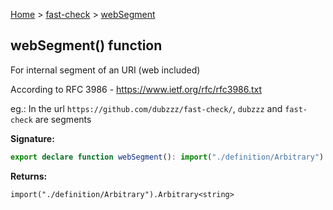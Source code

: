 [Home](/) &gt; [fast-check](../fast-check.md) &gt; [webSegment](webSegment.md)

## webSegment() function

For internal segment of an URI (web included)

According to RFC 3986 - https://www.ietf.org/rfc/rfc3986.txt

eg.: In the url `https://github.com/dubzzz/fast-check/`<!-- -->, `dubzzz` and `fast-check` are segments

<b>Signature:</b>

```typescript
export declare function webSegment(): import("./definition/Arbitrary").Arbitrary<string>;
```
<b>Returns:</b>

`import("./definition/Arbitrary").Arbitrary<string>`

